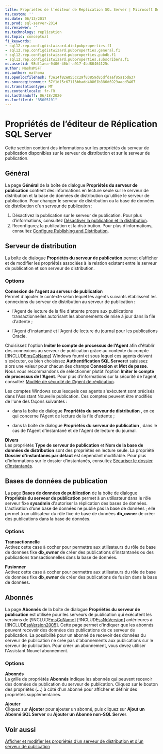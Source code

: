 ```yaml
---
title: Propriétés de l’éditeur de Réplication SQL Server | Microsoft Docs
ms.custom: ''
ms.date: 06/13/2017
ms.prod: sql-server-2014
ms.reviewer: ''
ms.technology: replication
ms.topic: conceptual
f1_keywords:
- sql12.rep.configdistwizard.distpubproperties.f1
- sql12.rep.configdistwizard.pubproperties.general.f1
- sql12.rep.configdistwizard.pubproperties.pubdb.f1
- sql12.rep.configdistwizard.pubproperties.subscribers.f1
ms.assetid: 98df1aea-0406-40bf-a917-4bd80464125c
author: MashaMSFT
ms.author: mathoma
ms.openlocfilehash: f3e14f82e855cc29f83859d85dfdaaf85a1bda37
ms.sourcegitcommit: 57f1d15c67113bbadd40861b886d6929aacd3467
ms.translationtype: MT
ms.contentlocale: fr-FR
ms.lasthandoff: 06/18/2020
ms.locfileid: "85005101"
---
```

# <a name="sql-server-replication-publisher-properties"></a>Propriétés de l’éditeur de Réplication SQL Server
  Cette section contient des informations sur les propriétés du serveur de publication disponibles sur le serveur de distribution et sur le serveur de publication. 

## <a name="general"></a>Général  
   La page **Général** de la boîte de dialogue **Propriétés du serveur de publication** contient des informations en lecture seule sur le serveur de distribution et la base de données de distribution qu’utilise le serveur de publication. Pour changer le serveur de distribution ou la base de données de distribution d'un serveur de publication :  
  
1.  Désactivez la publication sur le serveur de publication. Pour plus d’informations, consultez [Désactiver la publication et la distribution](disable-publishing-and-distribution.md).    
2.  Reconfigurez la publication et la distribution. Pour plus d’informations, consultez [Configure Publishing and Distribution](configure-publishing-and-distribution.md).  

## <a name="distributor"></a>Serveur de distribution
   La boîte de dialogue **Propriétés du serveur de publication** permet d’afficher et de modifier les propriétés associées à la relation existant entre le serveur de publication et son serveur de distribution.  
  
### <a name="options"></a>Options  
 **Connexion de l'agent au serveur de publication**  
 Permet d'ajouter le contexte selon lequel les agents suivants établissent les connexions du serveur de distribution au serveur de publication :  
  
-   l'Agent de lecture de la file d'attente propre aux publications transactionnelles autorisant les abonnements de mise à jour dans la file d'attente ;  
  
-   l'Agent d'instantané et l'Agent de lecture du journal pour les publications Oracle.  
  
 Choisissez l'option **Imiter le compte de processus de l'Agent** afin d'établir des connexions au serveur de publication grâce au contexte du compte [!INCLUDE[msCoName](../../includes/msconame-md.md)] Windows fourni et sous lequel ces agents doivent s'exécuter, ou bien choisissez **Authentification SQL Server**et saisissez alors une valeur pour chacun des champs **Connexion** et **Mot de passe**. Nous vous recommandons de sélectionner plutôt l'option **Imiter le compte de processus de l'Agent**. Pour plus d’informations sur la sécurité de l’agent, consultez [Modèle de sécurité de l’Agent de réplication](security/replication-agent-security-model.md).  
  
 Les comptes Windows sous lesquels ces agents s'exécutent sont précisés dans l'Assistant Nouvelle publication. Ces comptes peuvent être modifiés de l'une des façons suivantes :  
  
-   dans la boîte de dialogue **Propriétés du serveur de distribution** , en ce qui concerne l'Agent de lecture de la file d'attente ;  
  
-   dans la boîte de dialogue **Propriétés du serveur de publication** , dans le cas de l'Agent d'instantané et de l'Agent de lecture du journal.  
  
 **Divers**  
 Les propriétés **Type de serveur de publication** et **Nom de la base de données de distribution** sont des propriétés en lecture seule. La propriété **Dossier d'instantanés par défaut** est cependant modifiable. Pour plus d’informations sur le dossier d’instantanés, consultez [Sécuriser le dossier d’instantanés](security/secure-the-snapshot-folder.md).  
  

## <a name="publication-databases"></a>Bases de données de publication
  La page **Bases de données de publication** de la boîte de dialogue **Propriétés du serveur de publication** permet à un utilisateur dans le rôle serveur fixe **sysadmin** d'autoriser la réplication des bases de données. L'activation d'une base de données ne publie pas la base de données ; elle permet à un utilisateur du rôle fixe de base de données **db_owner** de créer des publications dans la base de données.  
  
### <a name="options"></a>Options  
 **Transactionnelle**  
 Activez cette case à cocher pour permettre aux utilisateurs du rôle de base de données fixe **db_owner** de créer des publications d'instantanés ou des publications transactionnelles dans la base de données. 
  
 **Fusionner**  
 Activez cette case à cocher pour permettre aux utilisateurs du rôle de base de données fixe **db_owner** de créer des publications de fusion dans la base de données.  

## <a name="subscribers"></a>Abonnés

  La page **Abonnés** de la boîte de dialogue **Propriétés du serveur de publication** est utilisée pour les serveurs de publication qui exécutent les versions de [!INCLUDE[msCoName](../../includes/msconame-md.md)] [!INCLUDE[ssNoVersion](../../includes/ssnoversion-md.md)] antérieures à [!INCLUDE[ssVersion2005](../../includes/ssversion2005-md.md)]. Cette page permet d'indiquer que les abonnés peuvent recevoir des données des publications de ce serveur de publication. La possibilité pour un abonné de recevoir des données du serveur de publication ne crée pas d'abonnements aux publications sur le serveur de publication. Pour créer un abonnement, vous devez utiliser l'Assistant Nouvel abonnement.  
  
### <a name="options"></a>Options  
 **Abonnés**  
 La grille de propriétés **Abonnés** indique les abonnés qui peuvent recevoir des données de publication du serveur de publication. Cliquez sur le bouton des propriétés (**...**) à côté d'un abonné pour afficher et définir des propriétés supplémentaires.  
  
 **Ajouter**  
 Cliquez sur **Ajouter** pour ajouter un abonné, puis cliquez sur **Ajout un Abonné SQL Server** ou **Ajouter un Abonné non-SQL Server**.  

## <a name="see-also"></a>Voir aussi  
 [Afficher et modifier les propriétés d’un serveur de distribution et d’un serveur de publication](view-and-modify-distributor-and-publisher-properties.md)   

  
  
